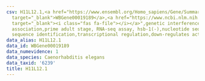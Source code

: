 ```yaml
---
csv: H11L12.1,<a href="https://www.ensembl.org/Homo_sapiens/Gene/Summary?db=core;g=WBGene00019189"
  target="_blank">WBGene00019189</a>,<a href="https://www.ncbi.nlm.nih.gov/pubmed/30894454"
  target="_blank"><i class="fas fa-file"></i></a>",genetic interference,functional
  association,prime adult stage, RNA-seq assay, hsb-1(-),nucleotide sequence identification,nucleotide
  sequence identification,transcriptional regulation,down-regulates activity
data_alias: H11L12.1
data_id: WBGene00019189
data_numevidence: 1
data_species: Caenorhabditis elegans
data_taxid: '6239'
title: H11L12.1
---
```

